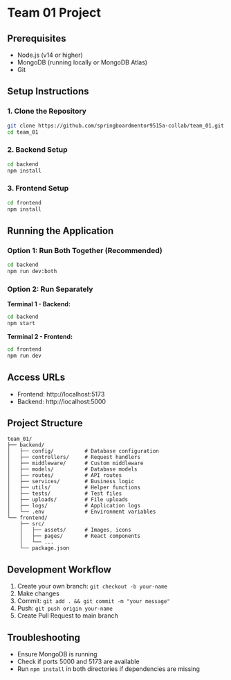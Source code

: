 # Team 01 Project

## Prerequisites
- Node.js (v14 or higher)
- MongoDB (running locally or MongoDB Atlas)
- Git

## Setup Instructions

### 1. Clone the Repository
```bash
git clone https://github.com/springboardmentor9515a-collab/team_01.git
cd team_01
```

### 2. Backend Setup
```bash
cd backend
npm install
```

### 3. Frontend Setup
```bash
cd frontend
npm install
```



## Running the Application

### Option 1: Run Both Together (Recommended)
```bash
cd backend
npm run dev:both
```

### Option 2: Run Separately

**Terminal 1 - Backend:**
```bash
cd backend
npm start
```

**Terminal 2 - Frontend:**
```bash
cd frontend
npm run dev
```

## Access URLs
- Frontend: http://localhost:5173
- Backend: http://localhost:5000

## Project Structure
```
team_01/
├── backend/
│   ├── config/          # Database configuration
│   ├── controllers/     # Request handlers
│   ├── middleware/      # Custom middleware
│   ├── models/          # Database models
│   ├── routes/          # API routes
│   ├── services/        # Business logic
│   ├── utils/           # Helper functions
│   ├── tests/           # Test files
│   ├── uploads/         # File uploads
│   ├── logs/            # Application logs
│   └── .env             # Environment variables
└── frontend/
    ├── src/
    │   ├── assets/      # Images, icons
    │   ├── pages/       # React components
    │   └── ...
    └── package.json
```

## Development Workflow
1. Create your own branch: `git checkout -b your-name`
2. Make changes
3. Commit: `git add . && git commit -m "your message"`
4. Push: `git push origin your-name`
5. Create Pull Request to main branch

## Troubleshooting
- Ensure MongoDB is running
- Check if ports 5000 and 5173 are available
- Run `npm install` in both directories if dependencies are missing

